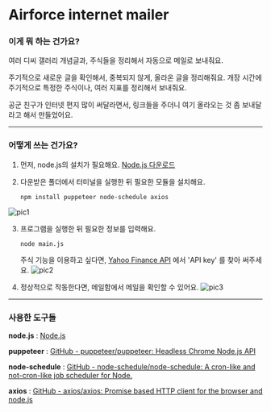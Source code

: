 # Airforce internet mailer

### 이게 뭐 하는 건가요?

여러 디씨 갤러리 개념글과, 주식들을 정리해서 자동으로 메일로 보내줘요.

주기적으로 새로운 글을 확인해서, 중복되지 않게, 올라온 글을 정리해줘요.
개장 시간에 주기적으로 특정한 주식이나, 여러 지표를 정리해서 보내줘요.

공군 친구가 인터넷 편지 많이 써달라면서, 링크들을 주더니 여기 올라오는 것 좀 보내달라고 해서 만들었어요.

---

### 어떻게 쓰는 건가요?

1. 먼저, node.js의 설치가 필요해요. [Node.js 다운로드](https://nodejs.org/ko/download/)
  
2. 다운받은 폴더에서 터미널을 실행한 뒤 필요한 모듈을 설치해요.
  
      ``` npm install puppeteer node-schedule axios ```
  

![pic1](https://user-images.githubusercontent.com/67845112/150377190-99398b9e-ef0c-408d-985e-596b663931f0.png)

3. 프로그램을 실행한 뒤 필요한 정보를 입력해요.
  
      ``` node main.js ```
  
      주식 기능을 이용하고 싶다면, [Yahoo Finance API](https://www.yahoofinanceapi.com/dashboard) 에서 'API key' 를 찾아 써주세요.
![pic2](https://user-images.githubusercontent.com/67845112/150377742-7f2ac50a-769f-410c-b3d0-840271ece448.png)

4. 정상적으로 작동한다면, 메일함에서 메일을 확인할 수 있어요.
![pic3](https://user-images.githubusercontent.com/67845112/150379554-f8f3dffa-e93a-4c8f-98bf-186d150b8964.png)

---

### 사용한 도구들

**node.js** : [Node.js](https://nodejs.org/ko/)

**puppeteer** : [GitHub - puppeteer/puppeteer: Headless Chrome Node.js API](https://github.com/puppeteer/puppeteer)

**node-schedule** : [GitHub - node-schedule/node-schedule: A cron-like and not-cron-like job scheduler for Node.](https://github.com/node-schedule/node-schedule)

**axios** : [GitHub - axios/axios: Promise based HTTP client for the browser and node.js](https://github.com/axios/axios)
